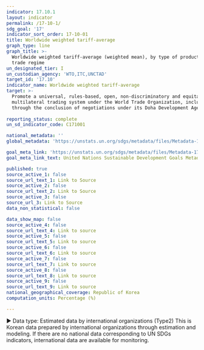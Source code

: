 ```yaml
---
indicator: 17.10.1
layout: indicator
permalink: /17-10-1/
sdg_goal: '17'
indicator_sort_order: 17-10-01
title: Worldwide weighted tariff-average
graph_type: line
graph_title: >-
  Worldwide weighted tariff-average (weighted mean), by type of product and
  trade regime
un_designated_tier: I
un_custodian_agency: 'WTO,ITC,UNCTAD'
target_id: '17.10'
indicator_name: Worldwide weighted tariff-average
target: >-
  Promote a universal, rules-based, open, non‑discriminatory and equitable
  multilateral trading system under the World Trade Organization, including
  through the conclusion of negotiations under its Doha Development Agenda
  
reporting_status: complete
un_sd_indicator_code: C171001

national_metadata: ''
global_metadata: 'https://unstats.un.org/sdgs/metadata/files/Metadata-17-10-01.pdf'

goal_meta_link: 'https://unstats.un.org/sdgs/metadata/files/Metadata-17-10-01.pdf'
goal_meta_link_text: United Nations Sustainable Development Goals Metadata (pdf 468kB)

published: true
source_active_1: false
source_url_text_1: Link to Source
source_active_2: false
source_url_text_2: Link to Source
source_active_3: false
source_url_3: Link to Source
data_non_statistical: false

data_show_map: false
source_active_4: false
source_url_text_4: Link to source
source_active_5: false
source_url_text_5: Link to source
source_active_6: false
source_url_text_6: Link to source
source_active_7: false
source_url_text_7: Link to source
source_active_8: false
source_url_text_8: Link to source
source_active_9: false
source_url_text_9: Link to source
national_geographical_coverage: Republic of Korea
computation_units: Percentage (%)

---
```

▶ Data type: Estimated data by international organizations (Type2) This is Korean data prepared by international organizations through estimation and modeling. If there are no national data corresponding to UN SDGs indicators, international data are available for monitoring.
